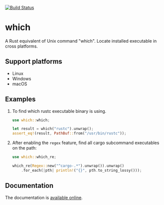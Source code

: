 [![Build Status](https://github.com/harryfei/which-rs/actions/workflows/rust.yml/badge.svg)](https://github.com/harryfei/which-rs/actions/workflows/rust.yml)

# which

A Rust equivalent of Unix command "which". Locate installed executable in cross platforms.

## Support platforms

* Linux
* Windows
* macOS

## Examples

1) To find which rustc executable binary is using.

    ``` rust
    use which::which;

    let result = which("rustc").unwrap();
    assert_eq!(result, PathBuf::from("/usr/bin/rustc"));
    ```

2. After enabling the `regex` feature, find all cargo subcommand executables on the path:

    ``` rust
    use which::which_re;

    which_re(Regex::new("^cargo-.*").unwrap()).unwrap()
        .for_each(|pth| println!("{}", pth.to_string_lossy()));
    ```

## Documentation

The documentation is [available online](https://docs.rs/which/).
